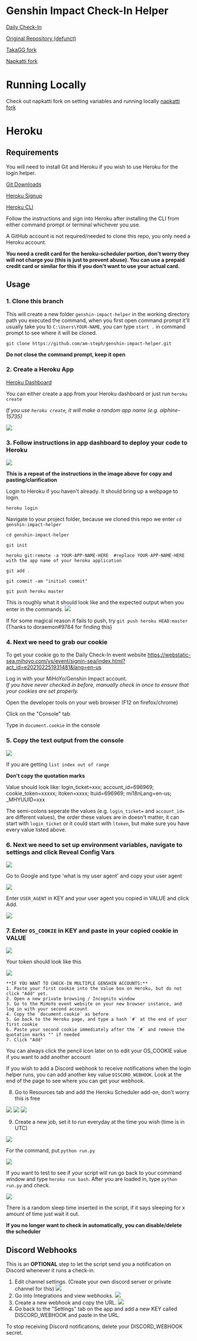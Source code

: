 # Genshin Impact Check-In Helper

[Daily Check-In](https://webstatic-sea.mihoyo.com/ys/event/signin-sea/index.html?act_id=e202102251931481&lang=en-us)

[Original Repository (defunct)](https://github.com/y1ndan/genshin-impact-helper)

[TakaGG fork](https://github.com/takagg/genshin-impact-helper)

[Napkatti fork](https://github.com/napkatti/genshin-impact-helper/)


# Running Locally

Check out napkatti fork on setting variables and running locally
[napkatti fork](https://github.com/napkatti/genshin-impact-helper/tree/master)

# Heroku

## Requirements
You will need to install Git and Heroku if you wish to use Heroku for the login helper.

[Git Downloads](https://git-scm.com/downloads)

[Heroku Signup](https://signup.heroku.com/)

[Heroku CLI](https://devcenter.heroku.com/articles/getting-started-with-python#set-up)

Follow the instructions and sign into Heroku after installing the CLI from either command prompt or terminal whichever you use.

A GitHub account is not required/needed to clone this repo, you only need a Heroku account.

**You need a credit card for the heroku-scheduler portion, don't worry they will not charge you (this is just to prevent abuse). You can use a prepaid credit card or similar for this if you don't want to use your actual card.**

## Usage

### 1. Clone this branch

This will create a new folder `genshin-impact-helper` in the working directory path you executed the command, when you first open command prompt it'll usually take you to `C:\Users\YOUR-NAME`, you can type `start .` in command prompt to see where it will be cloned.

```
git clone https://github.com/am-steph/genshin-impact-helper.git
```
**Do not close the command prompt, keep it open**

### 2. Create a Heroku App

  [Heroku Dashboard](https://dashboard.heroku.com/apps)

  You can either create a app from your Heroku dashboard or just run `heroku create`
  
  *If you use `heroku create`, it will make a random app name (e.g. alphine-15735)*

  ![](https://i.imgur.com/iqbP3Ah.png)


### 3. Follow instructions in app dashboard to deploy your code to Heroku

  ![](https://i.imgur.com/v0fgQ31.png)

  **This is a repeat of the instructions in the image above for copy and pasting/clarification**
  
  Login to Heroku if you haven't already. It should bring up a webpage to login.
  
  ```
  heroku login
  ```
  
  Navigate to your project folder, because we cloned this repo we enter `cd genshin-impact-helper`
  
  ```
  cd genshin-impact-helper
  
  git init
  
  heroku git:remote -a YOUR-APP-NAME-HERE  #replace YOUR-APP-NAME-HERE with the app name of your heroku application 
  ```

  ```
  git add .
  
  git commit -am "initial commit"
  
  git push heroku master
  ```

  This is roughly what it should look like and the expected output when you enter in the commands.
  ![](https://i.imgur.com/3LzuI7o.png)


If for some magical reason it fails to push, try `git push heroku HEAD:master` (Thanks to doraemon#9784 for finding this)


### 4. Next we need to grab our cookie

  To get your cookie go to the Daily Check-In event website https://webstatic-sea.mihoyo.com/ys/event/signin-sea/index.html?act_id=e202102251931481&lang=en-us

  Log in with your MiHoYo/Genshin Impact account.  
   *If you have never checked in before, manually check in once to ensure that your cookies are set properly.*

   Open the developer tools on your web browser (F12 on firefox/chrome)

   Click on the "Console" tab

   Type in `document.cookie` in the console
   
### 5. Copy the text output from the console  
   ![](https://imgur.com/eWP1OyO.png)

 If you are getting `list index out of range`

**Don't copy the quotation marks**

Value should look like: login_ticket=xxx; account_id=696969; cookie_token=xxxxx; ltoken=xxxx; ltuid=696969; mi18nLang=en-us; _MHYUUID=xxx

The semi-colons seperate the values (e.g. `login_ticket=` and `account_id=` are different values), the order these values are in doesn't matter, it can start with `login_ticket` or it could start with `ltoken`, but make sure you have every value listed above. 

### 6. Next we need to set up environment variables, navigate to settings and click Reveal Config Vars

   ![](https://i.imgur.com/5fBviLV.png)
   
   Go to Google and type 'what is my user agent' and copy your user agent 
   
   ![](https://i.imgur.com/4zXcZAU.png)
   
   Enter `USER_AGENT` in KEY and your user agent you copied in VALUE and click Add.
   
   ![](https://i.imgur.com/U592b4t.png)

### 7. Enter `OS_COOKIE` in KEY and paste in your copied cookie in VALUE

  ![](https://i.imgur.com/POIwX3J.png)
    
  Your token should look like this
  
  ![](https://i.imgur.com/eng0eF7.png)
    
    **IF YOU WANT TO CHECK-IN MULTIPLE GENSHIN ACCOUNTS:**
    1. Paste your first cookie into the Value box on Heroku, but do not click "Add" yet.
    2. Open a new private browsing / Incognito window
    3. Go to the MiHoYo event website on your new browser instance, and log in with your second account
    4. Copy the `document.cookie` as before
    5. Go back to the Heroku page, and type a hash `#` at the end of your first cookie
    6. Paste your second cookie immediately after the `#` and remove the quotation marks "" if needed
    7. Click "Add"


  You can always click the pencil icon later on to edit your OS_COOKIE value if you want to add another account

  If you wish to add a Discord webhook to receive notifications when the login helper runs, you can add another key value `DISCORD_WEBHOOK`. Look at the end of the page to see where you can get your webhook.

8. Go to Resources tab and add the Heroku Scheduler add-on, don't worry this is free

  ![](https://i.imgur.com/q8GXou0.png)
  ![](https://i.imgur.com/zYpVcBN.png)
  ![](https://i.imgur.com/7SP6tQu.png)

9. Create a new job, set it to run everyday at the time you wish (time is in UTC)

  ![](https://i.imgur.com/sbYkhcX.png)

  For the command, put `python run.py`

  ![](https://i.imgur.com/Co9dyvP.png)

If you want to test to see if your script will run go back to your command window and type `heroku run bash`. After you are loaded in, type `python run.py` and check.

![](https://i.imgur.com/MCPBp6J.png)

There is a random sleep time inserted in the script, if it says sleeping for x amount of time just wait it out.

**If you no longer want to check in automatically, you can disable/delete the scheduler**


## Discord Webhooks
This is an **OPTIONAL** step to let the script send you a notification on Discord whenever it runs a check-in.

1. Edit channel settings. (Create your own discord server or private channel for this)
   ![](https://i.imgur.com/Q0KFNzv.png)
2. Go into Integrations and view webhooks.
   ![](https://i.imgur.com/Z4pfACE.png)
3. Create a new webhook and copy the URL.
   ![](https://i.imgur.com/b3ZL3m3.png)
4. Go back to the "Settings" tab on the app and add a new KEY called DISCORD_WEBHOOK and paste in the URL.

To stop receiving Discord notifications, delete your DISCORD_WEBHOOK secret.


